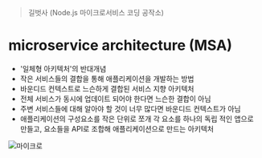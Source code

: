 > 길벗사 (Node.js 마이크로서비스 코딩 공작소)

# microservice architecture (MSA)

- '일체형 아키텍처'의 반대개념
- 작은 서비스들의 결합을 통해 애플리케이션을 개발하는 방법
- 바운디드 컨텍스트로 느슨하게 결합된 서비스 지향 아키텍처
- 전체 서비스가 동시에 업데이트 되어야 한다면 느슨한 결합이 아님
- 주변 서비스들에 대해 알아야 할 것이 너무 많다면 바운디드 컨텍스트가 아님
- 애플리케이션의 구성요소를 작은 단위로 쪼개 각 요소를 하나의 독립 적인 앱으로 만들고, 요소들을 API로 조합해 애플리케이션으로 만드는 아키텍처


![마이크로](https://user-images.githubusercontent.com/32234263/58227416-b8f8e900-7d65-11e9-91cd-c4a9054bf120.png)

